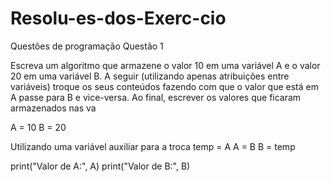 # Resolu-es-dos-Exerc-cio
Questões de programação
Questão 1 

Escreva um algoritmo que armazene o valor 10 em uma variável A e o valor 20 em uma variável B. A seguir (utilizando apenas atribuições entre variáveis) troque os seus conteúdos fazendo com que o valor que está em A passe para B e vice-versa. Ao final, escrever os valores que ficaram armazenados nas va


A = 10
B = 20

 Utilizando uma variável auxiliar para a troca
temp = A
A = B
B = temp

print("Valor de A:", A)
print("Valor de B:", B)
